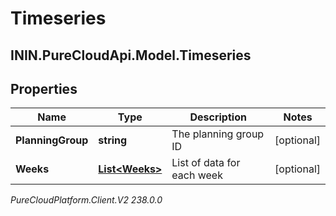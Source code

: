 # Timeseries

## ININ.PureCloudApi.Model.Timeseries

## Properties

|Name | Type | Description | Notes|
|------------ | ------------- | ------------- | -------------|
| **PlanningGroup** | **string** | The planning group ID | [optional] |
| **Weeks** | [**List&lt;Weeks&gt;**](Weeks) | List of data for each week | [optional] |



_PureCloudPlatform.Client.V2 238.0.0_
